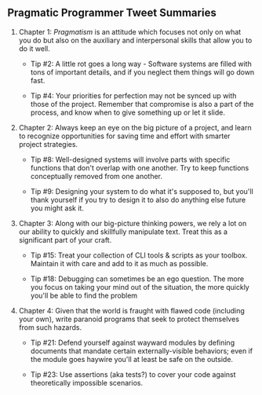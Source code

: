 ## Pragmatic Programmer Tweet Summaries

1. Chapter 1: _Pragmatism_ is an attitude which focuses not only on what you do but also on the auxiliary and interpersonal skills that allow you to do it well.

    * Tip #2: A little rot goes a long way - Software systems are filled with tons of important details, and if you neglect them things will go down fast.

    * Tip #4: Your priorities for perfection may not be synced up with those of the project. Remember that compromise is also a part of the process, and know when to give something up or let it slide.

2. Chapter 2: Always keep an eye on the big picture of a project, and learn to recognize opportunities for saving time and effort with smarter project strategies.

    * Tip #8: Well-designed systems will involve parts with specific functions that don't overlap with one another. Try to keep functions conceptually removed from one another.

    * Tip #9: Designing your system to do what it's supposed to, but you'll thank yourself if you try to design it to also do anything else future you might ask it.

3. Chapter 3: Along with our big-picture thinking powers, we rely a lot on our ability to quickly and skillfully manipulate text. Treat this as a significant part of your craft.

    * Tip #15: Treat your collection of CLI tools & scripts as your toolbox. Maintain it with care and add to it as much as possible.

    * Tip #18: Debugging can sometimes be an ego question. The more you focus on taking your mind out of the situation, the more quickly you'll be able to find the problem

4. Chapter 4: Given that the world is fraught with flawed code (including your own), write paranoid programs that seek to protect themselves from such hazards.

    * Tip #21: Defend yourself against wayward modules by defining documents that mandate certain externally-visible behaviors; even if the module goes haywire you'll at least be safe on the outside.

    * Tip #23: Use assertions (aka tests?) to cover your code against theoretically impossible scenarios.

